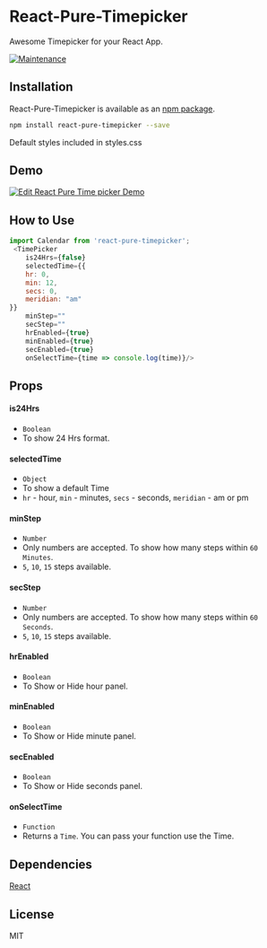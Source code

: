 # React-Pure-Timepicker

Awesome Timepicker for your React App. 

[![Maintenance](https://img.shields.io/badge/Maintained%3F-yes-green.svg)](https://GitHub.com/peeyush-sahu/react-pure-timepicker/graphs/commit-activity)

## Installation

React-Pure-Timepicker is available as an [npm package](https://www.npmjs.org/package/react-pure-timepicker).
```sh
npm install react-pure-timepicker --save
```

Default styles included in styles.css

## Demo

[![Edit React Pure Time picker Demo](https://codesandbox.io/static/img/play-codesandbox.svg)](https://codesandbox.io/s/x3qmno78yw?view=preview)

## How to Use

```javascript
import Calendar from 'react-pure-timepicker';
 <TimePicker
    is24Hrs={false}
    selectedTime={{
    hr: 0,
    min: 12,
    secs: 0,
    meridian: "am"
}}
    minStep=""
    secStep=""
    hrEnabled={true}
    minEnabled={true}
    secEnabled={true}
    onSelectTime={time => console.log(time)}/>
```

## Props

#### is24Hrs
 - `Boolean`
 - To show 24 Hrs format. 
 
#### selectedTime
 - `Object`
 - To show a default Time
 - `hr` - hour, `min` - minutes, `secs` - seconds, `meridian` - am or pm
 
#### minStep
 - `Number`
 - Only numbers are accepted. To show how many steps within `60 Minutes`.
 - `5`, `10`, `15` steps available.
 
#### secStep
 - `Number`
 - Only numbers are accepted. To show how many steps within `60 Seconds`.
 - `5`, `10`, `15` steps available.
 
#### hrEnabled
 - `Boolean`
 - To Show or Hide hour panel.
 
#### minEnabled
 - `Boolean`
 - To Show or Hide minute panel.
 
#### secEnabled
 - `Boolean`
 - To Show or Hide seconds panel.
 
#### onSelectTime
 - `Function`
 - Returns a `Time`. You can pass your function use the Time.

## Dependencies

[React](http://facebook.github.io/react/)

## License

MIT
